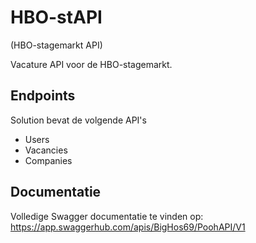 # HBO-stAPI
(HBO-stagemarkt API)

Vacature API voor de HBO-stagemarkt.

## Endpoints

Solution bevat de volgende API's
- Users
- Vacancies
- Companies 

## Documentatie

Volledige Swagger documentatie te vinden op:
https://app.swaggerhub.com/apis/BigHos69/PoohAPI/V1
